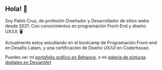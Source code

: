 ## Hola! 👋

Soy Pablo Cruz, de profesión Diseñador y Desarrollador de sitios webs desde 2021. Con conocimientos en programación Front-End y diseño UX/UI. 🖥️

Actualmente estoy estudiando en el bootcamp de Programación Front-end en Desafío Latam, y una certificación de Diseño UX/UI en Coderhouse. 

Puedes ver mi [portafolio gráfico en Behance](http://www.behance.net/urqueh), o mi [galería de pinturas digitales en DeviantArt](https://www.deviantart.com/urqueh)

<!--
**pabl-cruz/pabl-cruz** is a ✨ _special_ ✨ repository because its `README.md` (this file) appears on your GitHub profile.

Here are some ideas to get you started:

- 🔭 I’m currently working on ...
- 🌱 I’m currently learning ...
- 👯 I’m looking to collaborate on ...
- 🤔 I’m looking for help with ...
- 💬 Ask me about ...
- 📫 How to reach me: ...
- 😄 Pronouns: ...
- ⚡ Fun fact: ...
-->
